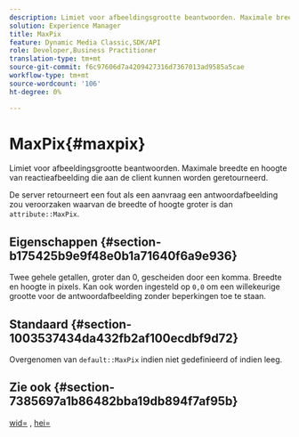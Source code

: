 ```yaml
---
description: Limiet voor afbeeldingsgrootte beantwoorden. Maximale breedte en hoogte van reactieafbeelding die aan de client kunnen worden geretourneerd.
solution: Experience Manager
title: MaxPix
feature: Dynamic Media Classic,SDK/API
role: Developer,Business Practitioner
translation-type: tm+mt
source-git-commit: f6c97606d7a4209427316d7367013ad9585a5cae
workflow-type: tm+mt
source-wordcount: '106'
ht-degree: 0%

---
```



# MaxPix{#maxpix}

Limiet voor afbeeldingsgrootte beantwoorden. Maximale breedte en hoogte van reactieafbeelding die aan de client kunnen worden geretourneerd.

De server retourneert een fout als een aanvraag een antwoordafbeelding zou veroorzaken waarvan de breedte of hoogte groter is dan `attribute::MaxPix`.

## Eigenschappen {#section-b175425b9e9f48e0b1a71640f6a9e936}

Twee gehele getallen, groter dan 0, gescheiden door een komma. Breedte en hoogte in pixels. Kan ook worden ingesteld op `0,0` om een willekeurige grootte voor de antwoordafbeelding zonder beperkingen toe te staan.

## Standaard {#section-1003537434da432fb2af100ecdbf9d72}

Overgenomen van `default::MaxPix` indien niet gedefinieerd of indien leeg.

## Zie ook {#section-7385697a1b86482bba19db894f7af95b}

[wid=](../../../../../is-api/http-ref/image-serving-api-ref/c-http-protocol-reference/c-command-reference/r-is-http-wid.md#reference-bfeadcb67bf4485f851eb21345527e47) ,  [hei=](../../../../../is-api/http-ref/image-serving-api-ref/c-http-protocol-reference/c-command-reference/r-is-http-hei.md#reference-6d6f556ccc0e4b98a815e8a5c1944a96)
